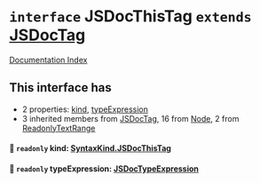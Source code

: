 # `interface` JSDocThisTag `extends` [JSDocTag](../interface.JSDocTag/README.md)

[Documentation Index](../README.md)

## This interface has

- 2 properties:
[kind](#-readonly-kind-syntaxkindjsdocthistag),
[typeExpression](#-readonly-typeexpression-jsdoctypeexpression)
- 3 inherited members from [JSDocTag](../interface.JSDocTag/README.md), 16 from [Node](../interface.Node/README.md), 2 from [ReadonlyTextRange](../interface.ReadonlyTextRange/README.md)


#### 📄 `readonly` kind: [SyntaxKind.JSDocThisTag](../enum.SyntaxKind/README.md#jsdocthistag--344)



#### 📄 `readonly` typeExpression: [JSDocTypeExpression](../interface.JSDocTypeExpression/README.md)



